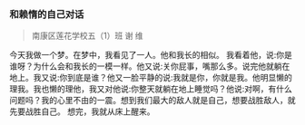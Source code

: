 ﻿---
layout: post
tags: [语文生活]
author: lqq
---

### 和赖惰的自己对话
>南康区莲花学校五（1）班  谢  维


今天我做一个梦。在梦中，我看见了一人。他和我长的相似。
我看着他，说:你是谁呀？为什么会和我长的一模一样。他又说:关你屁事，嘴那么多。说完他就躺在地上。我又说:你到底是谁？他又一脸平静的说:我就是你，你就是我。他明显懒的理我。我也懒的理他，我又对他说:你整天就躺在地上睡觉吗？他说:对啊，有什么问题吗？我的心里不由的一震。想到我们最大的敌人就是自己，想要战胜敌人，就先要战胜自己。
想完，我就从床上醒来。


